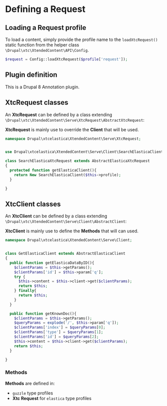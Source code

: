 # Defining a Request

## Loading a Request profile

To load a content, simply provide the profile name to the `loadXtcRequest()` static function from the helper class `\Drupal\xtc\XtendedContent\API\Config`. 

```php
$request = Config::loadXtcRequest($profile['request']);
```

## Plugin definition

This is a Drupal 8 Annotation plugin.

## XtcRequest classes

An **XtcRequest** can be defined by a class extending `\Drupal\xtc\XtendedContent\Serve\XtcRequest\AbstractXtcRequest`:

**XtcRequest** is mainly use to override the **Client** that will be used. 

```php
namespace Drupal\xtcelastica\XtendedContent\Serve\XtcRequest;


use Drupal\xtcelastica\XtendedContent\Serve\Client\SearchElasticaClient;

class SearchElasticaXtcRequest extends AbstractElasticaXtcRequest
{
  protected function getElasticaClient(){
    return New SearchElasticaClient($this->profile);
  }

}
```

## XtcClient classes

An **XtcClient** can be defined by a class extending `\Drupal\xtc\XtendedContent\Serve\Client\AbstractClient`:

**XtcClient** is mainly use to define the **Methods** that will can used. 


```php
namespace Drupal\xtcelastica\XtendedContent\Serve\Client;


class GetElasticaClient extends AbstractElasticaClient
{
  public function getElasticaDataByID(){
    $clientParams = $this->getParams();
    $clientParams['id'] = $this->param['q'];
    try {
      $this->content = $this->client->get($clientParams);
      return $this;
    } finally{
      return $this;
    }
  }

  public function getKnownDoc(){
    $clientParams = $this->getParams();
    $queryParams = explode('/', $this->param['q']);
    $clientParams['index'] = $queryParams[0];
    $clientParams['type'] = $queryParams[1];
    $clientParams['id'] = $queryParams[2];
    $this->content = $this->client->get($clientParams);
    return $this;
  }

}
```

### Methods

**Methods** are defined in: 

- `guzzle` type profiles
- **Xtc Request** for `elastica` type profiles
